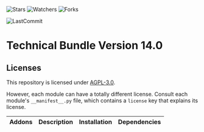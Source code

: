 ![Stars](https://img.shields.io/github/stars/nymtech-odoo/technical?style=social)
![Watchers](https://img.shields.io/github/watchers/nymtech-odoo/technical?style=social)
![Forks](https://img.shields.io/github/forks/nymtech-odoo/technical?style=social)

![LastCommit](https://img.shields.io/github/last-commit/nymtech-odoo/technical?color=green)



# Technical Bundle Version 14.0

## Licenses

This repository is licensed under [AGPL-3.0](LICENSE).

However, each module can have a totally different license. Consult each module's `__manifest__.py` file, which contains a `license` key
that explains its license.


| Addons                                                                     | Description                                                                               | Installation         | Dependencies            |
|----------------------------------------------------------------------------|-------------------------------------------------------------------------------------------|----------------------|-------------------------|


